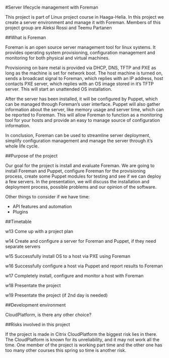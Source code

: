 #Server lifecycle management with Foreman

This project is part of Linux project course in Haaga-Helia. In this project we create a server environment and manage it with Foreman. Members of this project group are Aleksi Rossi and Teemu Partanen

##What is Foreman

Foreman is an open source server management tool for linux systems. It provides operating system provisioning, configuration management and monitoring for both physical and virtual machines.

Provisioning on bare metal is provided via DHCP, DNS, TFTP and PXE as long as the machine is set for network boot. The host machine is turned on, sends a broadcast signal to Foreman, which replies with an IP address, host contacts PXE server, which replies with an OS image stored in it’s TFTP server. This will start an unattended OS installation.

After the server has been installed, it will be configured by Puppet, which can be managed through Foreman’s user interface. Puppet will also gather information about the server, like memory usage and server time, which can be reported to Foreman. This will allow Foreman to  function as a monitoring tool for your hosts and provide an easy to manage source of configuration information.

In conclusion, Foreman can be used to streamline server deployment, simplify configuration management and manage the server through it’s whole life cycle.

##Purpose of the project

Our goal for the project is install and evaluate Foreman. We are going to install Foreman and Puppet, configure Foreman for the provisioning process, create some Puppet modules for testing and see if we can deploy a few servers. In the presentation, we will discuss the installation and deployment process, possible problems and our opinion of the software. 

Other things to consider if we have time:
* API features and automation
* Plugins

##Timetable

w13 Come up with a project plan

w14 Create and configure a server for Foreman and Puppet, if they need separate servers

w15 Successfully install OS to a host via PXE using Foreman

w16 Successfully configure a host via Puppet and report results to Foreman

w17 Completely install, configure and monitor a host with Foreman

w18 Presentate the project

w19 Presentate the project (if 2nd day is needed)

##Development environment

CloudPlatform, is there any other choice?

##Risks involved in this project


If the project is made in Citrix CloudPlatform the biggest risk lies in there. The CloudPlatform is known for its unreliability, and it may not work all the time. One member of the project is working part time and the other one has too many other courses this spring so time is another risk.


